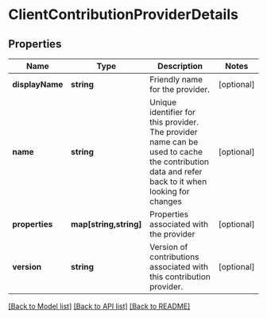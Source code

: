 # ClientContributionProviderDetails

## Properties
Name | Type | Description | Notes
------------ | ------------- | ------------- | -------------
**displayName** | **string** | Friendly name for the provider. | [optional] 
**name** | **string** | Unique identifier for this provider. The provider name can be used to cache the contribution data and refer back to it when looking for changes | [optional] 
**properties** | **map[string,string]** | Properties associated with the provider | [optional] 
**version** | **string** | Version of contributions associated with this contribution provider. | [optional] 

[[Back to Model list]](../README.md#documentation-for-models) [[Back to API list]](../README.md#documentation-for-api-endpoints) [[Back to README]](../README.md)


